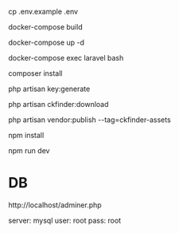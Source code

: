 cp .env.example .env

docker-compose build

docker-compose up -d

docker-compose exec laravel bash

composer install

php artisan key:generate

php artisan ckfinder:download

php artisan vendor:publish --tag=ckfinder-assets

npm install

npm run dev

# DB

http://localhost/adminer.php

server: mysql
user: root
pass: root
